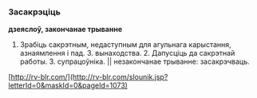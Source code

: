 ### Засакрэціць
**дзеяслоў, закончанае трыванне**

1. Зрабіць сакрэтным, недаступным для агульнага карыстання, азнаямлення і пад. З. вынаходства. 2. Дапусціць да сакрэтнай работы. З. супрацоўніка. || незакончанае трыванне: засакрэчваць.

<a rel="author">[http://rv-blr.com/](http://rv-blr.com/slounik.jsp?letterId=0&maskId=0&pageId=1073)</a>
